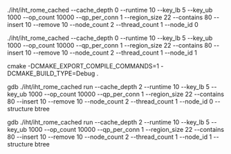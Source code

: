 ./iht/iht_rome_cached --cache_depth 0 --runtime 10 --key_lb 5 --key_ub 1000 --op_count 10000 --qp_per_conn 1 --region_size 22 --contains 80 --insert 10 --remove 10 --node_count 2 --thread_count 1 --node_id 0

./iht/iht_rome_cached --cache_depth 0 --runtime 10 --key_lb 5 --key_ub 1000 --op_count 10000 --qp_per_conn 1 --region_size 22 --contains 80 --insert 10 --remove 10 --node_count 2 --thread_count 1 --node_id 1

cmake -DCMAKE_EXPORT_COMPILE_COMMANDS=1 -DCMAKE_BUILD_TYPE=Debug .

gdb ./iht/iht_rome_cached
run --cache_depth 2 --runtime 10 --key_lb 5 --key_ub 1000 --op_count 10000 --qp_per_conn 1 --region_size 22 --contains 80 --insert 10 --remove 10 --node_count 2 --thread_count 1 --node_id 0 --structure btree

gdb ./iht/iht_rome_cached
run --cache_depth 2 --runtime 10 --key_lb 5 --key_ub 1000 --op_count 10000 --qp_per_conn 1 --region_size 22 --contains 80 --insert 10 --remove 10 --node_count 2 --thread_count 1 --node_id 1 --structure btree

